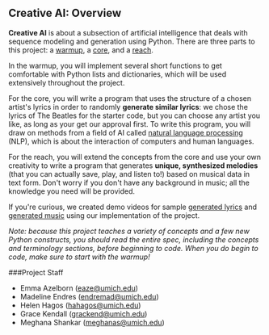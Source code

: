 ## Creative AI: Overview

**Creative AI** is about a subsection of artificial intelligence that deals with sequence modeling and generation using Python. There are three parts to this project: a [warmup](./2.-Warmup), a [core](./3.-Core), and a [reach](./4.-Reach). 

In the warmup, you will implement several short functions to get comfortable with Python lists and dictionaries, which will be used extensively throughout the project. 

For the core, you will write a program that uses the structure of a chosen artist's lyrics in order to randomly **generate similar lyrics**: we chose the lyrics of The Beatles for the starter code, but you can choose any artist you like, as long as your get our approval first. To write this program, you will draw on methods from a field of AI called [natural language processing](./Terminology-and-Definitions#natural-language-processing) (NLP), which is about the interaction of computers and human languages.

For the reach, you will extend the concepts from the core and use your own creativity to write a program that generates **unique, synthesized melodies** (that you can actually save, play, and listen to!) based on musical data in text form. Don't worry if you don't have any background in music; all the knowledge you need will be provided. 

If you're curious, we created demo videos for sample <a href="https://youtu.be/Z46LvHwgygs?list=PL2BYDiR6uDOJzYCJ7QuuQz-hWvQeYN5Nx" target="_blank">generated lyrics</a> and <a href="https://youtu.be/RrHrRqZ3pUM?list=PL2BYDiR6uDOJzYCJ7QuuQz-hWvQeYN5Nx" target="_blank">generated music</a> using our implementation of the project.

*Note: because this project teaches a variety of concepts and a few new Python constructs, you should read the entire spec, including the concepts and terminology sections, before beginning to code. When you do begin to code, make sure to start with the warmup!*

###Project Staff
- Emma Azelborn (eaze@umich.edu)
- Madeline Endres (endremad@umich.edu)
- Helen Hagos (hahagos@umich.edu)
- Grace Kendall (grackend@umich.edu)
- Meghana Shankar (meghanas@umich.edu)